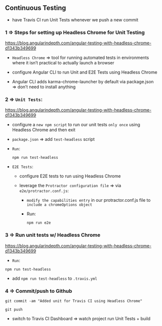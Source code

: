 ## Continuous Testing

- have Travis CI run Unit Tests whenever we push a new commit

### 1 => Steps for setting up Headless Chrome for Unit Testing

https://blog.angularindepth.com/angular-testing-with-headless-chrome-d1343b349699

- `Headless Chrome` => tool for running automated tests in environments where it isn’t practical to actually launch a browser

- configure Angular CLI to run Unit and E2E Tests using Headless Chrome

- Angular CLI adds karma-chrome-launcher by default via package.json => don’t need to install anything

### 2 => `Unit Tests`:

https://blog.angularindepth.com/angular-testing-with-headless-chrome-d1343b349699

  - configure a `new npm script` to run our unit tests `only once` using Headless Chrome and then exit

  - `package.json` => add `test-headless` script

  - `Run`:

    ` npm run test-headless `

- `E2E Tests`:

  - configure E2E tests to run using Headless Chrome

  - leverage the `Protractor configuration file` => via `e2e/protractor.conf.js`:

    - `modify the capabilities entry` in our protractor.conf.js file to `include a chromeOptions object`

    - Run:

      `npm run e2e`

### 3 => Run unit tests w/ Headless Chrome

https://blog.angularindepth.com/angular-testing-with-headless-chrome-d1343b349699

- `Run`:

 `npm run test-headless`

- add `npm run test-headless` to  `.travis.yml`

### 4 => Commit/push to Github

  `git commit -am "Added unit for Travis CI using Headless Chrome"`

  `git push`

  - switch to Travis CI Dashboard => watch project run Unit Tests + build
